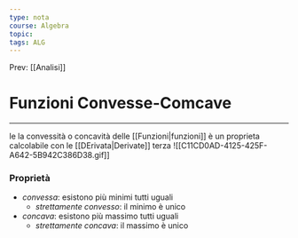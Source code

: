 ```yaml
---
type: nota
course: Algebra
topic: 
tags: ALG
---
```


Prev: [[Analisi]]

# Funzioni Convesse-Comcave
---
le la convessità o concavità delle [[Funzioni|funzioni]]  è un proprieta calcolabile con le [[DErivata|Derivate]] terza 
![[C11CD0AD-4125-425F-A642-5B942C386D38.gif]]
### Proprietà
- _convessa_: esistono più minimi tutti uguali 
	-   _strettamente convesso_: il minimo è unico 
- _concava_: esistono più massimo tutti uguali 
	-   _strettamente concava_: il massimo è unico 

